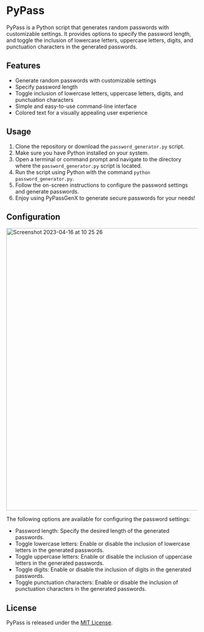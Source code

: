 # PyPass

PyPass is a Python script that generates random passwords with customizable settings. It provides options to specify the password length, and toggle the inclusion of lowercase letters, uppercase letters, digits, and punctuation characters in the generated passwords.

## Features

- Generate random passwords with customizable settings
- Specify password length
- Toggle inclusion of lowercase letters, uppercase letters, digits, and punctuation characters
- Simple and easy-to-use command-line interface
- Colored text for a visually appealing user experience

## Usage

1. Clone the repository or download the `password_generator.py` script.
2. Make sure you have Python installed on your system.
3. Open a terminal or command prompt and navigate to the directory where the `password_generator.py` script is located.
4. Run the script using Python with the command `python password_generator.py`.
5. Follow the on-screen instructions to configure the password settings and generate passwords.
6. Enjoy using PyPassGenX to generate secure passwords for your needs!

## Configuration

<img width="745" alt="Screenshot 2023-04-16 at 10 25 26" src="https://user-images.githubusercontent.com/64737169/232286506-4ba1288a-caa4-4bea-8c40-7983a1daa7a0.png">

The following options are available for configuring the password settings:

- Password length: Specify the desired length of the generated passwords.
- Toggle lowercase letters: Enable or disable the inclusion of lowercase letters in the generated passwords.
- Toggle uppercase letters: Enable or disable the inclusion of uppercase letters in the generated passwords.
- Toggle digits: Enable or disable the inclusion of digits in the generated passwords.
- Toggle punctuation characters: Enable or disable the inclusion of punctuation characters in the generated passwords.

## License

PyPass is released under the [MIT License](LICENSE).

